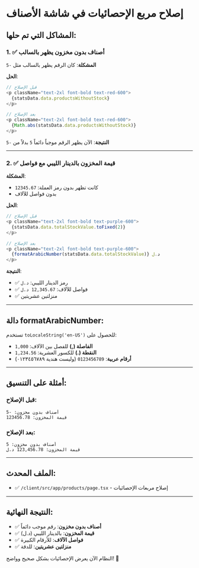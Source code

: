 # إصلاح مربع الإحصائيات في شاشة الأصناف

## المشاكل التي تم حلها:

### 1. ✅ أصناف بدون مخزون يظهر بالسالب
**المشكلة**: كان الرقم يظهر بالسالب مثل `-5`

**الحل**:
```typescript
// قبل الإصلاح
<p className="text-2xl font-bold text-red-600">
  {statsData.data.productsWithoutStock}
</p>

// بعد الإصلاح
<p className="text-2xl font-bold text-red-600">
  {Math.abs(statsData.data.productsWithoutStock)}
</p>
```

**النتيجة**: الآن يظهر الرقم موجباً دائماً `5` بدلاً من `-5`

---

### 2. ✅ قيمة المخزون بالدينار الليبي مع فواصل

**المشكلة**: 
- كانت تظهر بدون رمز العملة: `12345.67`
- بدون فواصل للآلاف

**الحل**:
```typescript
// قبل الإصلاح
<p className="text-2xl font-bold text-purple-600">
  {statsData.data.totalStockValue.toFixed(2)}
</p>

// بعد الإصلاح
<p className="text-2xl font-bold text-purple-600">
  {formatArabicNumber(statsData.data.totalStockValue)} د.ل
</p>
```

**النتيجة**: 
- ✅ رمز الدينار الليبي: `د.ل`
- ✅ فواصل للآلاف: `12,345.67 د.ل`
- ✅ منزلتين عشريتين

---

## دالة formatArabicNumber:

تستخدم `toLocaleString('en-US')` للحصول على:
- **الفاصلة (,)** للفصل بين الآلاف: `1,000`
- **النقطة (.)** للكسور العشرية: `1,234.56`
- **أرقام عربية**: `0123456789` (وليست هندية ٠١٢٣٤٥٦٧٨٩)

---

## أمثلة على التنسيق:

### قبل الإصلاح:
```
أصناف بدون مخزون: -5
قيمة المخزون: 123456.78
```

### بعد الإصلاح:
```
أصناف بدون مخزون: 5
قيمة المخزون: 123,456.78 د.ل
```

---

## الملف المحدث:
- ✅ `/client/src/app/products/page.tsx` - إصلاح مربعات الإحصائيات

---

## النتيجة النهائية:
- ✅ **أصناف بدون مخزون**: رقم موجب دائماً
- ✅ **قيمة المخزون**: بالدينار الليبي (د.ل)
- ✅ **فواصل الآلاف**: للأرقام الكبيرة
- ✅ **منزلتين عشريتين**: للدقة

النظام الآن يعرض الإحصائيات بشكل صحيح وواضح! 🎉
